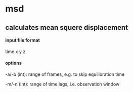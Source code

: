 # msd

## calculates mean squere displacement

#### input file format

time x y z

#### options

-a/-b (int): range of frames, e.g. to skip equilibration time

-m/-n (int): range of time lags, i.e. observation window



